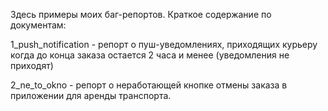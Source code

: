Здесь примеры моих баг-репортов.
Краткое содержание по документам:

1_push_notification - репорт о пуш-уведомлениях, 
приходящих курьеру когда до конца заказа остается 2 часа 
и менее (уведомления не приходят)

2_ne_to_okno - репорт о неработающей кнопке отмены заказа в
приложении для аренды транспорта.